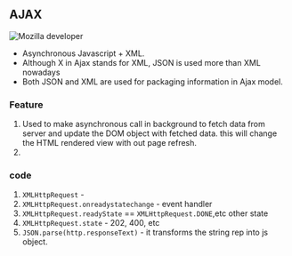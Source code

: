 ## AJAX
![Mozilla developer](https://developer.mozilla.org/en-US/)

- Asynchronous Javascript + XML.
- Although X in Ajax stands for XML, JSON is used more than XML nowadays 
- Both JSON and XML are used for packaging information in Ajax model.


### Feature
1. Used to make asynchronous call in background to fetch data from server and update the DOM object with fetched data. this will change the HTML rendered view with out page refresh.
2. 

### code
1. `XMLHttpRequest` - 
2. `XMLHttpRequest.onreadystatechange` - event handler
3. `XMLHttpRequest.readyState` == `XMLHttpRequest.DONE`,etc other state
4. `XMLHttpRequest.state` - 202, 400, etc
5. `JSON.parse(http.responseText)` - it transforms the string rep into js object.


